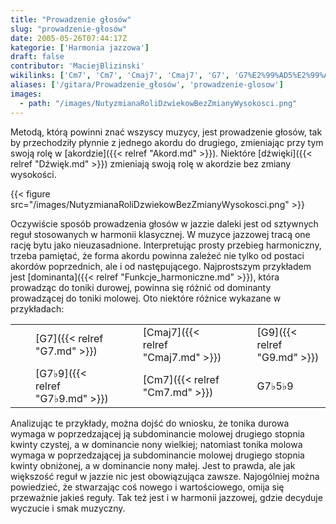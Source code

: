 ```yaml
---
title: "Prowadzenie głosów"
slug: "prowadzenie-głosów"
date: 2005-05-26T07:44:17Z
kategorie: ['Harmonia jazzowa']
draft: false
contributor: 'MaciejBlizinski'
wikilinks: ['Cm7', 'Cm7', 'Cmaj7', 'Cmaj7', 'G7', 'G7%E2%99%AD5%E2%99%AD9', 'G7%E2%99%AD9', 'G9', 'akord', 'd%C5%BAwi%C4%99k', 'dominanta', 'grafika:NutyzmianaRoliDzwiekowBezZmianyWysokosci.png', 'harmonia_klasyczna']
aliases: ['/gitara/Prowadzenie_głosów', 'prowadzenie-glosow']
images:
  - path: "/images/NutyzmianaRoliDzwiekowBezZmianyWysokosci.png"
---
```

Metodą, którą powinni znać wszyscy muzycy, jest prowadzenie głosów, tak
by przechodziły płynnie z jednego akordu do drugiego, zmieniając przy
tym swoją rolę w [akordzie]({{< relref "Akord.md" >}}). Niektóre
[dźwięki]({{< relref "Dźwięk.md" >}}) zmieniają swoją rolę w akordzie bez
zmiany wysokości.

{{< figure src="/images/NutyzmianaRoliDzwiekowBezZmianyWysokosci.png" >}}

Oczywiście sposób prowadzenia głosów w jazzie daleki jest od sztywnych
reguł stosowanych w harmonii
klasycznej<!-- link nie odnosił się do niczego: 'Prowadzenie głosów' ('content/książka/Prowadzenie_głosów.md') links to 'harmonia_klasyczna' ('content/książka/harmonia_klasyczna.md') and that does not exist -->. W muzyce jazzowej tracą one
rację bytu jako nieuzasadnione. Interpretując prosty przebieg
harmoniczny, trzeba pamiętać, że forma akordu powinna zależeć nie tylko
od postaci akordów poprzednich, ale i od następującego. Najprostszym
przykładem jest [dominanta]({{< relref "Funkcje_harmoniczne.md" >}}), która prowadząc do
toniki durowej, powinna się różnić od dominanty prowadzącej do toniki
molowej. Oto niektóre różnice wykazane w przykładach:

|   |                         |   |                           |   |                             |   |                           |   |
| - | ----------------------- | - | ------------------------- | - | --------------------------- | - | ------------------------- | - |
| | | [G7]({{< relref "G7.md" >}})     | | | [Cmaj7]({{< relref "Cmaj7.md" >}}) | | | [G9]({{< relref "G9.md" >}})         | | | [Cmaj7]({{< relref "Cmaj7.md" >}}) | | |
| | | [G7♭9]({{< relref "G7♭9.md" >}}) | | | [Cm7]({{< relref "Cm7.md" >}})     | | | G7♭5♭9<!-- link nie odnosił się do niczego: 'Prowadzenie głosów' ('content/książka/Prowadzenie_głosów.md') links to 'G7♭5♭9' ('content/książka/G7♭5♭9.md') and that does not exist --> | | | [Cm7]({{< relref "Cm7.md" >}})     | | |

Analizując te przykłady, można dojść do wniosku, że tonika durowa wymaga
w poprzedzającej ją subdominancie molowej drugiego stopnia kwinty
czystej, a w dominancie nony wielkiej; natomiast tonika molowa wymaga w
poprzedzającej ja subdominancie molowej drugiego stopnia kwinty
obniżonej, a w dominancie nony małej. Jest to prawda, ale jak większość
reguł w jazzie nic jest obowiązująca zawsze. Najogólniej można
powiedzieć, że stwarzając coś nowego i wartościowego, omija się
przeważnie jakieś reguły. Tak też jest i w harmonii jazzowej, gdzie
decyduje wyczucie i smak muzyczny.

